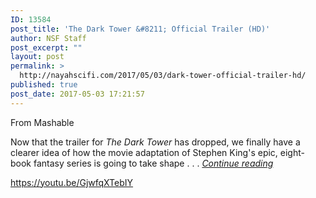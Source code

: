 ```yaml
---
ID: 13584
post_title: 'The Dark Tower &#8211; Official Trailer (HD)'
author: NSF Staff
post_excerpt: ""
layout: post
permalink: >
  http://nayahscifi.com/2017/05/03/dark-tower-official-trailer-hd/
published: true
post_date: 2017-05-03 17:21:57
---
```

From Mashable

Now that the trailer for <em>The Dark Tower</em> has dropped, we finally have a clearer idea of how the movie adaptation of Stephen King's epic, eight-book fantasy series is going to take shape . . . <a href="http://mashable.com/2017/05/03/the-dark-tower-trailer-missing-horn-theory/?utm_cid=mash-com-Tw-main-link#Sr6rzlpveiqw"><em>Continue reading</em></a>

https://youtu.be/GjwfqXTebIY

&nbsp;
